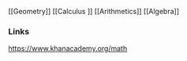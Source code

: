 [[Geometry]]
[[Calculus ]]
[[Arithmetics]]
[[Algebra]]



### Links
https://www.khanacademy.org/math